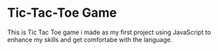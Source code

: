 # Tic-Tac-Toe Game
This is Tic Tac Toe game i made as my first project using JavaScript to enhance my skills and get comfortabe with the language.
